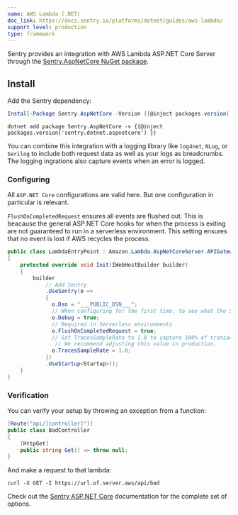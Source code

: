 ```yaml
---
name: AWS Lambda (.NET)
doc_link: https://docs.sentry.io/platforms/dotnet/guides/aws-lambda/
support_level: production
type: framework
---
```


Sentry provides an integration with AWS Lambda ASP.NET Core Server through the [Sentry.AspNetCore NuGet package](https://www.nuget.org/packages/Sentry.AspNetCore).

## Install

Add the Sentry dependency:

```powershell {tabTitle:Package Manager}
Install-Package Sentry.AspNetCore -Version {{@inject packages.version('sentry.dotnet.aspnetcore') }}
```

```shell {tabTitle:.NET Core CLI}
dotnet add package Sentry.AspNetCore -v {{@inject packages.version('sentry.dotnet.aspnetcore') }}
```

You can combine this integration with a logging library like `log4net`, `NLog`, or `Serilog` to include both request data as well as your logs as breadcrumbs. The logging ingrations also capture events when an error is logged.

### Configuring

All `ASP.NET Core` configurations are valid here. But one configuration in particular is relevant.

`FlushOnCompletedRequest` ensures all events are flushed out. This is beacause the general ASP.NET Core hooks for when the process is exiting are not guaranteed to run in a serverless environment. This setting ensures that no event is lost if AWS recycles the process.

```csharp
public class LambdaEntryPoint : Amazon.Lambda.AspNetCoreServer.APIGatewayProxyFunction
{
    protected override void Init(IWebHostBuilder builder)
    {
        builder
            // Add Sentry
            .UseSentry(o =>
            {
              o.Dsn = "___PUBLIC_DSN___";
              // When configuring for the first time, to see what the SDK is doing:
              o.Debug = true;
              // Required in Serverless environments
              o.FlushOnCompletedRequest = true;
              // Set TracesSampleRate to 1.0 to capture 100% of transactions for performance monitoring.
               // We recommend adjusting this value in production.
              o.TracesSampleRate = 1.0;
            })
            .UseStartup<Startup>();
    }
}
```

### Verification

You can verify your setup by throwing an exception from a function:

```csharp
[Route("api/[controller]")]
public class BadController
{
    [HttpGet]
    public string Get() => throw null;
}
```

And make a request to that lambda:

```shell
curl -X GET -I https://url.of.server.aws/api/bad
```

Check out the [Sentry ASP.NET Core](/platforms/dotnet/guides/aspnetcore/) documentation for the complete set of options.
